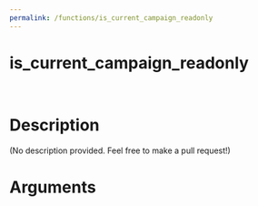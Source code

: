 ```yaml
---
permalink: /functions/is_current_campaign_readonly
---
```

# is_current_campaign_readonly  
&nbsp;  
# Description  
(No description provided. Feel free to make a pull request!) 
&nbsp;  
# Arguments


